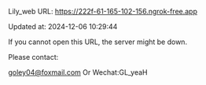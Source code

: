 Lily_web URL: https://222f-61-165-102-156.ngrok-free.app

Updated at: 2024-12-06 10:29:44

If you cannot open this URL, the server might be down.

Please contact: 

goley04@foxmail.com Or Wechat:GL_yeaH